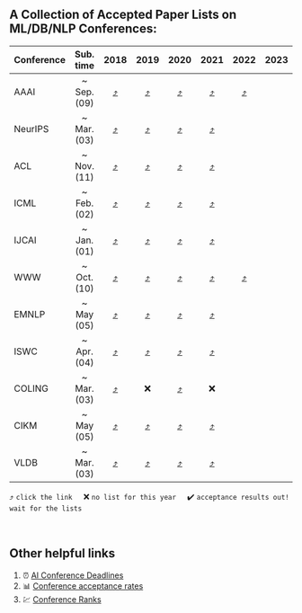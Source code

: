 ## A Collection of Accepted Paper Lists on ML/DB/NLP Conferences:

| **Conference** | Sub. time |2018 | 2019 | 2020 | 2021 | 2022 | 2023 |
| :----------| :----: | :----:| :----:| :----:| :----:| :----: | :----: |
| AAAI       | ~ Sep. (09) |[:arrow_heading_up:](https://aaai.org/Conferences/AAAI-18/wp-content/uploads/2017/12/AAAI-18-Accepted-Paper-List.Web_.pdf) |[:arrow_heading_up:](https://aaai.org/Conferences/AAAI-19/wp-content/uploads/2018/11/AAAI-19_Accepted_Papers.pdf) | [:arrow_heading_up:](https://aaai.org/Conferences/AAAI-20/wp-content/uploads/2020/01/AAAI-20-Accepted-Paper-List.pdf) | [:arrow_heading_up:](https://aaai.org/Conferences/AAAI-21/wp-content/uploads/2020/12/AAAI-21_Accepted-Paper-List.Main_.Technical.Track_.pdf) | [:arrow_heading_up:](https://aaai.org/Conferences/AAAI-22/wp-content/uploads/2021/12/AAAI-22_Accepted_Paper_List_Main_Technical_Track.pdf) | |
| NeurIPS    | ~ Mar. (03) | [:arrow_heading_up:](http://csml.stats.ox.ac.uk/news/2018-11-08-nips-papers/) |[:arrow_heading_up:](https://papers.nips.cc/book/advances-in-neural-information-processing-systems-32-2019) | [:arrow_heading_up:](https://neurips.cc/Conferences/2020/AcceptedPapersInitial) | [:arrow_heading_up:](https://neurips.cc/Conferences/2021/AcceptedPapersInitial) | | |
| ACL      | ~ Nov. (11) | [:arrow_heading_up:](https://acl2018.org/programme/papers/) |[:arrow_heading_up:](https://www.aclweb.org/anthology/volumes/P19-1/) | [:arrow_heading_up:](https://acl2020.org/program/accepted/) | [:arrow_heading_up:](https://2021.aclweb.org/program/accept/) | | |
| ICML | ~ Feb. (02) | [:arrow_heading_up:](https://icml.cc/Conferences/2018/Schedule?type=Poster) |[:arrow_heading_up:](https://www.idiap.ch/~katharas/pages/accepted-papers-at-icml-2019.html) | [:arrow_heading_up:](https://icml.cc/Conferences/2020/Schedule?type=Poster) | [:arrow_heading_up:](https://icml.cc/Conferences/2021/Schedule?type=Poster) | |
| IJCAI | ~ Jan. (01) | [:arrow_heading_up:](https://www.ijcai-18.org/accepted-papers/index.html) |[:arrow_heading_up:](https://www.ijcai19.org/accepted-papers.html) | [:arrow_heading_up:](http://static.ijcai.org/2020-accepted_papers.html) | [:arrow_heading_up:](https://ijcai-21.org/program-main-track/) | | |
| WWW | ~ Oct. (10) | [:arrow_heading_up:](https://www2018.thewebconf.org/proceedings/) | [:arrow_heading_up:](https://www2019.thewebconf.org/accepted-papers) | [:arrow_heading_up:](https://dl.acm.org/action/showFmPdf?doi=10.1145%2F3366423) | [:arrow_heading_up:](https://www2021.thewebconf.org/program/papers/) | [:arrow_heading_up:](https://www2022.thewebconf.org/accepted-papers/) | |
| EMNLP | ~ May (05) | [:arrow_heading_up:](https://www.aclweb.org/anthology/events/emnlp-2018/) | [:arrow_heading_up:](https://github.com/roomylee/EMNLP-2019-Papers) | [:arrow_heading_up:](https://2020.emnlp.org/papers/main) | [:arrow_heading_up:](https://2021.emnlp.org/papers) | | |
| ISWC | ~ Apr. (04) | [:arrow_heading_up:](http://iswc2018.semanticweb.org/accepted-papers/index.html) |[:arrow_heading_up:](https://link.springer.com/book/10.1007/978-3-030-30796-7) | [:arrow_heading_up:](https://iswc2020.semanticweb.org/program/accepted-papers/) | [:arrow_heading_up:](https://iswc2021.semanticweb.org/accepted-papers) | | |
| COLING | ~ Mar. (03) | [:arrow_heading_up:](https://coling2018.org/index.html%3Fp=1556.html) | :x: | [:arrow_heading_up:](https://coling2020.org/pages/accepted_papers_main_conference.html) | :x: | | |
| CIKM | ~ May (05) | [:arrow_heading_up:](https://dblp.org/db/conf/cikm/cikm2018) | [:arrow_heading_up:](https://dblp.org/db/conf/cikm/cikm2019.html) | [:arrow_heading_up:](https://www.cikm2020.org/accepted-papers/accepted-research-papers/) | [:arrow_heading_up:](https://www.cikm2021.org/accepted-papers) | | |
| VLDB | ~ Mar. (03) | [:arrow_heading_up:](http://vldb2018.lncc.br/call-for-research-track.html) | [:arrow_heading_up:](https://vldb.org/2019/?papers-research) | [:arrow_heading_up:](https://vldb2020.org/accepted-papers.html) | [:arrow_heading_up:](https://vldb.org/2021/?papers-research) | | |

:arrow_heading_up: `click the link` &nbsp; &nbsp;  :x: `no list for this year` &nbsp; &nbsp; :heavy_check_mark: `acceptance results out! wait for the lists`

<br>

## Other helpful links 
1. :alarm_clock: [AI Conference Deadlines](https://aideadlin.es/?sub=ML,NLP,DM)
2. :bar_chart: [Conference acceptance rates](https://aclweb.org/aclwiki/Conference_acceptance_rates)
3. :chart: [Conference Ranks](http://www.conferenceranks.com/#)
